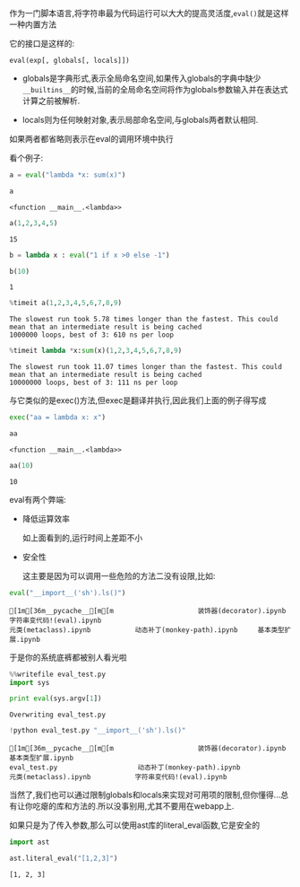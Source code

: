 
作为一门脚本语言,将字符串最为代码运行可以大大的提高灵活度,`eval()`就是这样一种内置方法

它的接口是这样的:

    eval(exp[, globals[, locals]])
    
+ globals是字典形式,表示全局命名空间,如果传入globals的字典中缺少`__builtins__`的时候,当前的全局命名空间将作为globals参数输入并在表达式计算之前被解析.

+ locals则为任何映射对象,表示局部命名空间,与globals两者默认相同.

如果两者都省略则表示在eval的调用环境中执行

看个例子:


```python
a = eval("lambda *x: sum(x)")
```


```python
a
```




    <function __main__.<lambda>>




```python
a(1,2,3,4,5)
```




    15




```python
b = lambda x : eval("1 if x >0 else -1")
```


```python
b(10)
```




    1




```python
%timeit a(1,2,3,4,5,6,7,8,9)
```

    The slowest run took 5.78 times longer than the fastest. This could mean that an intermediate result is being cached 
    1000000 loops, best of 3: 610 ns per loop



```python
%timeit lambda *x:sum(x)(1,2,3,4,5,6,7,8,9)
```

    The slowest run took 11.07 times longer than the fastest. This could mean that an intermediate result is being cached 
    10000000 loops, best of 3: 111 ns per loop


与它类似的是exec()方法,但exec是翻译并执行,因此我们上面的例子得写成


```python
exec("aa = lambda x: x")
```


```python
aa
```




    <function __main__.<lambda>>




```python
aa(10)
```




    10



eval有两个弊端:

+ 降低运算效率

    如上面看到的,运行时间上差距不小

+ 安全性

    这主要是因为可以调用一些危险的方法二没有设限,比如:


```python
eval("__import__('sh').ls()")
```




    [1m[36m__pycache__[m[m                     装饰器(decorator).ipynb         字符串变代码!(eval).ipynb
    元类(metaclass).ipynb           动态补丁(monkey-path).ipynb     基本类型扩展.ipynb



于是你的系统底裤都被别人看光啦


```python
%%writefile eval_test.py
import sys

print eval(sys.argv[1])

```

    Overwriting eval_test.py



```python
!python eval_test.py "__import__('sh').ls()"
```

    [1m[36m__pycache__[m[m                     装饰器(decorator).ipynb         基本类型扩展.ipynb
    eval_test.py                    动态补丁(monkey-path).ipynb
    元类(metaclass).ipynb           字符串变代码!(eval).ipynb
    


当然了,我们也可以通过限制globals和locals来实现对可用项的限制,但你懂得...总有让你吃瘪的库和方法的.所以没事别用,尤其不要用在webapp上.

如果只是为了传入参数,那么可以使用ast库的literal_eval函数,它是安全的


```python
import ast
```


```python
ast.literal_eval("[1,2,3]")
```




    [1, 2, 3]


